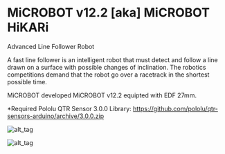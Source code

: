# MiCROBOT v12.2 [aka] MiCROBOT HiKARi
Advanced Line Follower Robot

A fast line follower is an intelligent robot that must detect
and follow a line drawn on a surface with possible changes of inclination.
The robotics competitions demand that the robot go over a racetrack
in the shortest possible time. 

MiCROBOT developed MiCROBOT v12.2 equipted with EDF 27mm.

*Required Pololu QTR Sensor 3.0.0 Library:
https://github.com/pololu/qtr-sensors-arduino/archive/3.0.0.zip

![alt_tag](https://raw.githubusercontent.com/julkifli/microbot_v12.2/master/images/DIAGRAM-MICROBOT-V12.2-small.jpg)

![alt_tag](https://raw.githubusercontent.com/julkifli/microbot_v12.2/master/images/microbot3.jpg)
